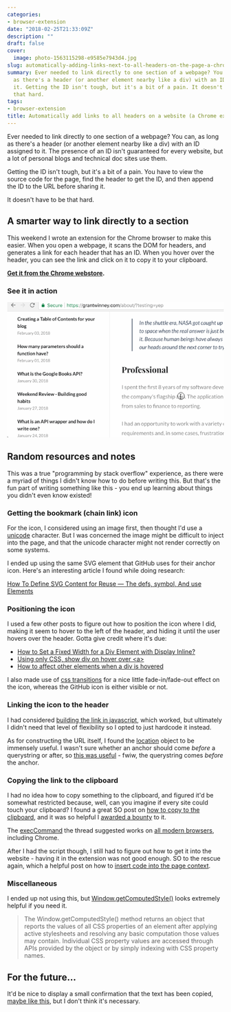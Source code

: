 ```yaml
---
categories:
- browser-extension
date: "2018-02-25T21:33:09Z"
description: ""
draft: false
cover:
  image: photo-1563115298-e9585e7943d4.jpg
slug: automatically-adding-links-next-to-all-headers-on-the-page-a-chrome-extension
summary: Ever needed to link directly to one section of a webpage? You can, as long
  as there's a header (or another element nearby like a div) with an ID assigned to
  it. Getting the ID isn't tough, but it's a bit of a pain. It doesn't have to be
  that hard.
tags:
- browser-extension
title: Automatically add links to all headers on a website (a Chrome extension)
---
```

Ever needed to link directly to one section of a webpage? You can, as long as there's a header (or another element nearby like a div) with an ID assigned to it. The presence of an ID isn't guaranteed for every website, but a lot of personal blogs and technical doc sites use them.

Getting the ID isn't tough, but it's a bit of a pain. You have to view the source code for the page, find the header to get the ID, and then append the ID to the URL before sharing it.

It doesn't have to be that hard.

## A smarter way to link directly to a section

This weekend I wrote an extension for the Chrome browser to make this easier. When you open a webpage, it scans the DOM for headers, and generates a link for each header that has an ID. When you hover over the header, you can see the link and click on it to copy it to your clipboard.

[**Get it from the Chrome webstore**](https://chrome.google.com/webstore/detail/generate-links-for-header/dckfkngmahjdokkkmconmfjdmicjcmgf)**.**

### See it in action

![seeing the extension in action](show-header-with-links.gif)

## Random resources and notes

This was a true "programming by stack overflow" experience, as there were a myriad of things I didn't know how to do before writing this. But that's the fun part of writing something like this - you end up learning about things you didn't even know existed!

### Getting the bookmark (chain link) icon

For the icon, I considered using an image first, then thought I'd use a [unicode](http://www.fileformat.info/info/unicode/char/1f517/browsertest.htm) character. But I was concerned the image might be difficult to inject into the page, and that the unicode character might not render correctly on some systems.

I ended up using the same SVG element that GitHub uses for their anchor icon. Here's an interesting article I found while doing research:

[How To Define SVG Content for Reuse — The defs, symbol, And use Elements](http://vanseodesign.com/web-design/svg-definition-reuse/)

### Positioning the icon

I used a few other posts to figure out how to position the icon where I did, making it seem to hover to the left of the header, and hiding it until the user hovers over the header. Gotta give credit where it's due:

- [How to Set a Fixed Width for a Div Element with Display Inline?](https://stackoverflow.com/a/8262470/301857)
- [Using only CSS, show div on hover over \<a>](https://stackoverflow.com/a/27208577/301857)
- [How to affect other elements when a div is hovered](https://stackoverflow.com/a/4502693/301857)

I also made use of [css transitions](https://developer.mozilla.org/en-US/docs/Web/CSS/CSS_Transitions/Using_CSS_transitions) for a nice little fade-in/fade-out effect on the icon, whereas the GitHub icon is either visible or not.

### Linking the icon to the header

I had considered [building the link in javascript](https://stackoverflow.com/a/4772817/301857), which worked, but ultimately I didn't need that level of flexibility so I opted to just hardcode it instead.

As for constructing the URL itself, I found the [location](http://www.javascriptkit.com/jsref/location.shtml) object to be immensely useful. I wasn't sure whether an anchor should come _before_ a querystring or after, so [this was useful](https://stackoverflow.com/a/34772568/301857) - fwiw, the querystring comes _before_ the anchor.

### Copying the link to the clipboard

I had no idea how to copy something to the clipboard, and figured it'd be somewhat restricted because, well, can you imagine if every site could touch your clipboard? I found a great SO post on [how to copy to the clipboard](https://stackoverflow.com/a/33928558/301857), and it was so helpful I [awarded a bounty](https://meta.stackoverflow.com/a/306183/301857) to it.

The [execCommand](https://developer.mozilla.org/en-US/docs/Web/API/Document/execCommand) the thread suggested works on [all modern browsers](https://developer.mozilla.org/en-US/docs/Web/API/Document/execCommand#Browser_compatibility), including Chrome.

After I had the script though, I still had to figure out how to get it into the website - having it in the extension was not good enough. SO to the rescue again, which a helpful post on how to [insert code into the page context](https://stackoverflow.com/a/9517879/301857).

### Miscellaneous

I ended up not using this, but [Window.getComputedStyle()](https://developer.mozilla.org/en-US/docs/Web/API/Window/getComputedStyle) looks extremely helpful if you need it.

> The Window.getComputedStyle() method returns an object that reports the values of all CSS properties of an element after applying active stylesheets and resolving any basic computation those values may contain. Individual CSS property values are accessed through APIs provided by the object or by simply indexing with CSS property names.

## For the future...

It'd be nice to display a small confirmation that the text has been copied, [maybe like this](https://www.w3schools.com/howto/howto_js_snackbar.asp), but I don't think it's necessary.

